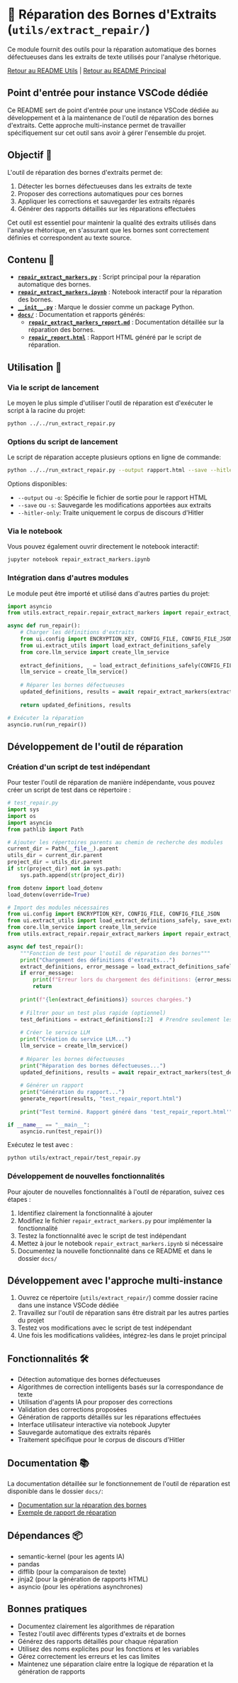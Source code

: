 # 🔄 Réparation des Bornes d'Extraits (`utils/extract_repair/`)

Ce module fournit des outils pour la réparation automatique des bornes défectueuses dans les extraits de texte utilisés pour l'analyse rhétorique.

[Retour au README Utils](../README.md) | [Retour au README Principal](../../README.md)

## Point d'entrée pour instance VSCode dédiée

Ce README sert de point d'entrée pour une instance VSCode dédiée au développement et à la maintenance de l'outil de réparation des bornes d'extraits. Cette approche multi-instance permet de travailler spécifiquement sur cet outil sans avoir à gérer l'ensemble du projet.

## Objectif 🎯

L'outil de réparation des bornes d'extraits permet de:
1. Détecter les bornes défectueuses dans les extraits de texte
2. Proposer des corrections automatiques pour ces bornes
3. Appliquer les corrections et sauvegarder les extraits réparés
4. Générer des rapports détaillés sur les réparations effectuées

Cet outil est essentiel pour maintenir la qualité des extraits utilisés dans l'analyse rhétorique, en s'assurant que les bornes sont correctement définies et correspondent au texte source.

## Contenu 📁

* **[`repair_extract_markers.py`](./repair_extract_markers.py)** : Script principal pour la réparation automatique des bornes.
* **[`repair_extract_markers.ipynb`](./repair_extract_markers.ipynb)** : Notebook interactif pour la réparation des bornes.
* **[`__init__.py`](./__init__.py)** : Marque le dossier comme un package Python.
* **[`docs/`](./docs/)** : Documentation et rapports générés:
  * **[`repair_extract_markers_report.md`](./docs/repair_extract_markers_report.md)** : Documentation détaillée sur la réparation des bornes.
  * **[`repair_report.html`](./docs/repair_report.html)** : Rapport HTML généré par le script de réparation.

## Utilisation 🚀

### Via le script de lancement

Le moyen le plus simple d'utiliser l'outil de réparation est d'exécuter le script à la racine du projet:

```bash
python ../../run_extract_repair.py
```

### Options du script de lancement

Le script de réparation accepte plusieurs options en ligne de commande:

```bash
python ../../run_extract_repair.py --output rapport.html --save --hitler-only
```

Options disponibles:
- `--output` ou `-o`: Spécifie le fichier de sortie pour le rapport HTML
- `--save` ou `-s`: Sauvegarde les modifications apportées aux extraits
- `--hitler-only`: Traite uniquement le corpus de discours d'Hitler

### Via le notebook

Vous pouvez également ouvrir directement le notebook interactif:

```bash
jupyter notebook repair_extract_markers.ipynb
```

### Intégration dans d'autres modules

Le module peut être importé et utilisé dans d'autres parties du projet:

```python
import asyncio
from utils.extract_repair.repair_extract_markers import repair_extract_markers

async def run_repair():
    # Charger les définitions d'extraits
    from ui.config import ENCRYPTION_KEY, CONFIG_FILE, CONFIG_FILE_JSON
    from ui.extract_utils import load_extract_definitions_safely
    from core.llm_service import create_llm_service
    
    extract_definitions, _ = load_extract_definitions_safely(CONFIG_FILE, ENCRYPTION_KEY, CONFIG_FILE_JSON)
    llm_service = create_llm_service()
    
    # Réparer les bornes défectueuses
    updated_definitions, results = await repair_extract_markers(extract_definitions, llm_service)
    
    return updated_definitions, results

# Exécuter la réparation
asyncio.run(run_repair())
```

## Développement de l'outil de réparation

### Création d'un script de test indépendant

Pour tester l'outil de réparation de manière indépendante, vous pouvez créer un script de test dans ce répertoire :

```python
# test_repair.py
import sys
import os
import asyncio
from pathlib import Path

# Ajouter les répertoires parents au chemin de recherche des modules
current_dir = Path(__file__).parent
utils_dir = current_dir.parent
project_dir = utils_dir.parent
if str(project_dir) not in sys.path:
    sys.path.append(str(project_dir))

from dotenv import load_dotenv
load_dotenv(override=True)

# Import des modules nécessaires
from ui.config import ENCRYPTION_KEY, CONFIG_FILE, CONFIG_FILE_JSON
from ui.extract_utils import load_extract_definitions_safely, save_extract_definitions_safely
from core.llm_service import create_llm_service
from utils.extract_repair.repair_extract_markers import repair_extract_markers, generate_report

async def test_repair():
    """Fonction de test pour l'outil de réparation des bornes"""
    print("Chargement des définitions d'extraits...")
    extract_definitions, error_message = load_extract_definitions_safely(CONFIG_FILE, ENCRYPTION_KEY, CONFIG_FILE_JSON)
    if error_message:
        print(f"Erreur lors du chargement des définitions: {error_message}")
        return
    
    print(f"{len(extract_definitions)} sources chargées.")
    
    # Filtrer pour un test plus rapide (optionnel)
    test_definitions = extract_definitions[:2]  # Prendre seulement les 2 premières sources
    
    # Créer le service LLM
    print("Création du service LLM...")
    llm_service = create_llm_service()
    
    # Réparer les bornes défectueuses
    print("Réparation des bornes défectueuses...")
    updated_definitions, results = await repair_extract_markers(test_definitions, llm_service)
    
    # Générer un rapport
    print("Génération du rapport...")
    generate_report(results, "test_repair_report.html")
    
    print("Test terminé. Rapport généré dans 'test_repair_report.html'")

if __name__ == "__main__":
    asyncio.run(test_repair())
```

Exécutez le test avec :
```bash
python utils/extract_repair/test_repair.py
```

### Développement de nouvelles fonctionnalités

Pour ajouter de nouvelles fonctionnalités à l'outil de réparation, suivez ces étapes :

1. Identifiez clairement la fonctionnalité à ajouter
2. Modifiez le fichier `repair_extract_markers.py` pour implémenter la fonctionnalité
3. Testez la fonctionnalité avec le script de test indépendant
4. Mettez à jour le notebook `repair_extract_markers.ipynb` si nécessaire
5. Documentez la nouvelle fonctionnalité dans ce README et dans le dossier `docs/`

## Développement avec l'approche multi-instance

1. Ouvrez ce répertoire (`utils/extract_repair/`) comme dossier racine dans une instance VSCode dédiée
2. Travaillez sur l'outil de réparation sans être distrait par les autres parties du projet
3. Testez vos modifications avec le script de test indépendant
4. Une fois les modifications validées, intégrez-les dans le projet principal

## Fonctionnalités 🛠️

- Détection automatique des bornes défectueuses
- Algorithmes de correction intelligents basés sur la correspondance de texte
- Utilisation d'agents IA pour proposer des corrections
- Validation des corrections proposées
- Génération de rapports détaillés sur les réparations effectuées
- Interface utilisateur interactive via notebook Jupyter
- Sauvegarde automatique des extraits réparés
- Traitement spécifique pour le corpus de discours d'Hitler

## Documentation 📚

La documentation détaillée sur le fonctionnement de l'outil de réparation est disponible dans le dossier `docs/`:

- [Documentation sur la réparation des bornes](./docs/repair_extract_markers_report.md)
- [Exemple de rapport de réparation](./docs/repair_report.html)

## Dépendances 📦

- semantic-kernel (pour les agents IA)
- pandas
- difflib (pour la comparaison de texte)
- jinja2 (pour la génération de rapports HTML)
- asyncio (pour les opérations asynchrones)

## Bonnes pratiques

- Documentez clairement les algorithmes de réparation
- Testez l'outil avec différents types d'extraits et de bornes
- Générez des rapports détaillés pour chaque réparation
- Utilisez des noms explicites pour les fonctions et les variables
- Gérez correctement les erreurs et les cas limites
- Maintenez une séparation claire entre la logique de réparation et la génération de rapports